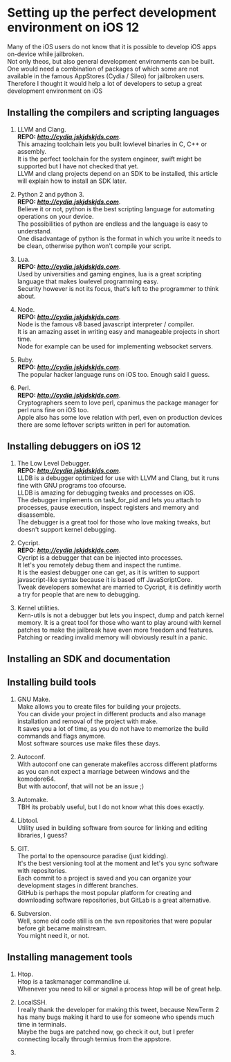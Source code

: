 # Setting up the perfect development environment on iOS 12

Many of the iOS users do not know that it is possible to develop iOS apps on-device while jailbroken.  
Not only theos, but also general development environments can be built.  
One would need a combination of packages of which some are not available in the famous AppStores (Cydia / Sileo) for jailbroken users.  
Therefore I thought it would help a lot of developers to setup a great development environment on iOS

## Installing the compilers and scripting languages

1. LLVM and Clang.  
**REPO: *http://cydia.jskjdskjds.com***.  
This amazing toolchain lets you built lowlevel binaries in C, C++ or assembly.  
It is the perfect toolchain for the system engineer, swift might be supported but I have not checked that yet.  
LLVM and clang projects depend on an SDK to be installed, this article will explain how to install an SDK later.  

2. Python 2 and python 3.  
**REPO: *http://cydia.jskjdskjds.com***.   
Believe it or not, python is the best scripting language for automating operations on your device.  
The possibilities of python are endless and the language is easy to understand.  
One disadvantage of python is the format in which you write it needs to be clean, otherwise python won't compile your script.  

3. Lua.  
**REPO: *http://cydia.jskjdskjds.com***.  
Used by universities and gaming engines, lua is a great scripting language that makes lowlevel programming easy.  
Security however is not its focus, that's left to the programmer to think about.  

4. Node.  
**REPO: *http://cydia.jskjdskjds.com***.   
Node is the famous v8 based javascript interpreter / compiler.  
It is an amazing asset in writing easy and manageable projects in short time.  
Node for example can be used for implementing websocket servers.  

5. Ruby.  
**REPO: *http://cydia.jskjdskjds.com***.  
The popular hacker language runs on iOS too. Enough said I guess.  

6. Perl.  
**REPO: *http://cydia.jskjdskjds.com***.  
Cryptographers seem to love perl, cpanimus the package manager for perl runs fine on iOS too.  
Apple also has some love relation with perl, even on production devices there are some leftover scripts written in perl for automation.  



## Installing debuggers on iOS 12

1. The Low Level Debugger.  
**REPO: *http://cydia.jskjdskjds.com***.  
LLDB is a debugger optimized for use with LLVM and Clang, but it runs fine with GNU programs too ofcourse.  
LLDB is amazing for debugging tweaks and processes on iOS.  
The debugger implements on task_for_pid and lets you attach to processes, pause execution, inspect registers and memory and disassemble.  
The debugger is a great tool for those who love making tweaks, but doesn't support kernel debugging.  

2. Cycript.  
**REPO: *http://cydia.jskjdskjds.com***.    
Cycript is a debugger that can be injected into processes.  
It let's you remotely debug them and inspect the runtime.  
It is the easiest debugger one can get, as it is written to support javascript-like syntax because it is based off JavaScriptCore.  
Tweak developers somewhat are married to Cycript, it is definitly worth a try for people that are new to debugging.

3. Kernel utilities.  
Kern-utils is not a debugger but lets you inspect, dump and patch kernel memory. 
It is a great tool for those who want to play around with kernel patches to make the jailbreak have even more freedom and features.  
Patching or reading invalid memory will obviously result in a panic.  

## Installing an SDK and documentation

## Installing build tools

1. GNU Make.  
Make allows you to create files for building your projects.  
You can divide your project in different products and also manage installation and removal of the project with make.  
It saves you a lot of time, as you do not have to memorize the build commands and flags anymore.  
Most software sources use make files these days.


2. Autoconf.  
With autoconf one can generate makefiles accross different platforms as you can not expect a marriage between windows and the komodore64.  
But with autoconf, that will not be an issue ;)


3. Automake.  
TBH its probably useful, but I do not know what this does exactly.


4. Libtool.  
Utility used in building software from source for linking and editing libraries, I guess?


5. GIT.  
The portal to the opensource paradise (just kidding).  
It's the best versioning tool at the moment and let's you sync software with repositories.  
Each commit to a project is saved and you can organize your development stages in different branches.  
GitHub is perhaps the most popular platform for creating and downloading software repositories, but GitLab is a great alternative.  



6. Subversion.  
Well, some old code still is on the svn repositories that were popular before git became mainstream.  
You might need it, or not.  


## Installing management tools

1. Htop.  
Htop is a taskmanager commandline ui.  
Whenever you need to kill or signal a process htop will be of great help.  

2. LocalSSH.  
I really thank the developer for making this tweet, because NewTerm 2 has many bugs making it hard to use for someone who spends much time in terminals.  
Maybe the bugs are patched now, go check it out, but I prefer connecting locally through termius from the appstore.  

3. 
